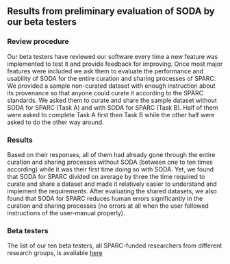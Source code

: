 ## Results from preliminary evaluation of SODA by our beta testers

### Review procedure 

Our beta testers have reviewed our software every time a new feature was implemented to test it and provide feedback for improving. Once most major features were included we ask them to evaluate the performance and usability of SODA for the entire curation and sharing processes of SPARC. We provided a sample non-curated dataset with enough instruction about its provenance so that anyone could curate it according to the SPARC standards. We asked them to curate and share the sample dataset without SODA for SPARC (Task A) and with SODA for SPARC (Task B). Half of them were asked to complete Task A first then Task B while the other half were asked to do the other way around. 

### Results

Based on their responses, all of them had already gone through the entire curation and sharing processes without SODA (between one to ten times according) while it was their first time doing so with SODA. Yet, we found that SODA for SPARC divided on average by three the time required to curate and share a dataset and made it relatively easier to understand and implement the requirements. After evaluating the shared datasets, we also found that SODA for SPARC reduces human errors significantly in the curation and sharing processes (no errors at all when the user followed instructions of the user-manual properly). 



### Beta testers 

The list of our ten beta testers, all SPARC-funded researchers from different research groups, is available [here](https://github.com/bvhpatel/SODA#acknowledgements)
